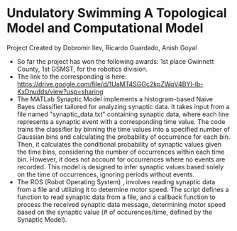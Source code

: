 # Undulatory Swimming A Topological Model and Computational Model
Project Created by Dobromir Ilev, Ricardo Guardado, Anish Goyal
- So far the project has won the following awards: 1st place Gwinnett County, 1st GSMST, for the robotics division.
- The link to the corresponding is here: https://drive.google.com/file/d/1UaMT4SGGc2kpZWqV4BYI-lb-KxDnudds/view?usp=sharing
- The MATLab Synaptic Model implements a histogram-based Naive Bayes classifier tailored for analyzing synaptic data. It takes input from a file named "synaptic_data.txt" containing synaptic data, where each line represents a synaptic event with a corresponding time value. The code trains the classifier by binning the time values into a specified number of Gaussian bins and calculating the probability of occurrence for each bin. Then, it calculates the conditional probability of synaptic values given the time bins, considering the number of occurrences
within each time bin. However, it does not account for occurrences where no events are recorded. This model is designed to infer synaptic values based solely on the time of occurrences, 
ignoring periods without events.
-  The ROS (Robot Operating System) , involves reading synaptic data from a file and utilizing it to determine motor speed. The script defines a function to read synaptic data from a file, and a callback function to process the received synaptic data message, determining motor speed based on the synaptic value (# of occurences/time, defined by the Synaptic Model).

